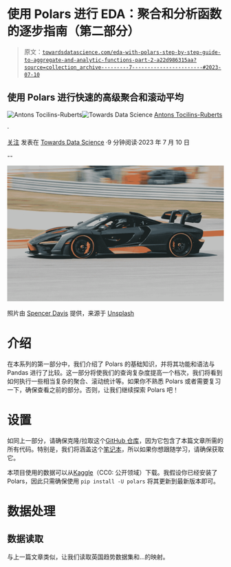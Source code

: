 # 使用 Polars 进行 EDA：聚合和分析函数的逐步指南（第二部分）

> 原文：[`towardsdatascience.com/eda-with-polars-step-by-step-guide-to-aggregate-and-analytic-functions-part-2-a22d986315aa?source=collection_archive---------7-----------------------#2023-07-10`](https://towardsdatascience.com/eda-with-polars-step-by-step-guide-to-aggregate-and-analytic-functions-part-2-a22d986315aa?source=collection_archive---------7-----------------------#2023-07-10)

## 使用 Polars 进行快速的高级聚合和滚动平均

[](https://medium.com/@antonsruberts?source=post_page-----a22d986315aa--------------------------------)![Antons Tocilins-Ruberts](https://medium.com/@antonsruberts?source=post_page-----a22d986315aa--------------------------------)[](https://towardsdatascience.com/?source=post_page-----a22d986315aa--------------------------------)![Towards Data Science](https://towardsdatascience.com/?source=post_page-----a22d986315aa--------------------------------) [Antons Tocilins-Ruberts](https://medium.com/@antonsruberts?source=post_page-----a22d986315aa--------------------------------)

·

[关注](https://medium.com/m/signin?actionUrl=https%3A%2F%2Fmedium.com%2F_%2Fsubscribe%2Fuser%2F9dee50b0374b&operation=register&redirect=https%3A%2F%2Ftowardsdatascience.com%2Feda-with-polars-step-by-step-guide-to-aggregate-and-analytic-functions-part-2-a22d986315aa&user=Antons+Tocilins-Ruberts&userId=9dee50b0374b&source=post_page-9dee50b0374b----a22d986315aa---------------------post_header-----------) 发表在 [Towards Data Science](https://towardsdatascience.com/?source=post_page-----a22d986315aa--------------------------------) ·9 分钟阅读·2023 年 7 月 10 日[](https://medium.com/m/signin?actionUrl=https%3A%2F%2Fmedium.com%2F_%2Fvote%2Ftowards-data-science%2Fa22d986315aa&operation=register&redirect=https%3A%2F%2Ftowardsdatascience.com%2Feda-with-polars-step-by-step-guide-to-aggregate-and-analytic-functions-part-2-a22d986315aa&user=Antons+Tocilins-Ruberts&userId=9dee50b0374b&source=-----a22d986315aa---------------------clap_footer-----------)

--

[](https://medium.com/m/signin?actionUrl=https%3A%2F%2Fmedium.com%2F_%2Fbookmark%2Fp%2Fa22d986315aa&operation=register&redirect=https%3A%2F%2Ftowardsdatascience.com%2Feda-with-polars-step-by-step-guide-to-aggregate-and-analytic-functions-part-2-a22d986315aa&source=-----a22d986315aa---------------------bookmark_footer-----------)![](img/e244e107d7b8e9c628cb4f7312d675a8.png)

照片由 [Spencer Davis](https://unsplash.com/@spencerdavis?utm_source=medium&utm_medium=referral) 提供，来源于 [Unsplash](https://unsplash.com/?utm_source=medium&utm_medium=referral)

# 介绍

在本系列的第一部分中，我们介绍了 Polars 的基础知识，并将其功能和语法与 Pandas 进行了比较。这一部分将使我们的查询复杂度提高一个档次，我们将看到如何执行一些相当复杂的聚合、滚动统计等。如果你不熟悉 Polars 或者需要复习一下，确保查看之前的部分。否则，让我们继续探索 Polars 吧！

# 设置

如同上一部分，请确保克隆/拉取这个[GitHub 仓库](https://github.com/aruberts/tutorials/tree/main/polars)，因为它包含了本篇文章所需的所有代码。特别是，我们将涵盖这个[笔记本](https://github.com/aruberts/tutorials/blob/main/polars/time_analysis.ipynb)，所以如果你想跟随学习，请确保获取它。

本项目使用的数据可以从[Kaggle](https://www.kaggle.com/datasets/datasnaek/youtube-new?resource=download&sort=published)（CC0: 公开领域）下载。我假设你已经安装了 Polars，因此只需确保使用 `pip install -U polars` 将其更新到最新版本即可。

# 数据处理

## 数据读取

与上一篇文章类似，让我们读取英国趋势数据集和…的映射。
